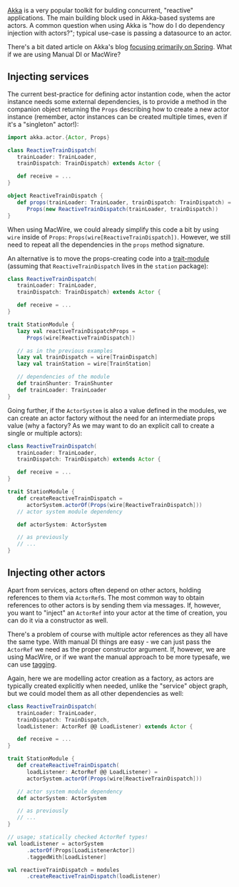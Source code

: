 
[Akka](http://akka.io) is a very popular toolkit for bulding concurrent, "reactive" applications. The main building block used in Akka-based systems are actors. A common question when using Akka is "how do I do dependency injection with actors?"; typical use-case is passing a datasource to an actor.

There's a bit dated article on Akka's blog [focusing primarily on Spring](http://letitcrash.com/post/55958814293/akka-dependency-injection). What if we are using Manual DI or MacWire?

## Injecting services

The current best-practice for defining actor instantion code, when the actor instance needs some external dependencies, is to provide a method in the companion object returning the `Props` describing how to create a new actor instance (remember, actor instances can be created multiple times, even if it's a "singleton" actor!):

````scala
import akka.actor.{Actor, Props}

class ReactiveTrainDispatch(
   trainLoader: TrainLoader, 
   trainDispatch: TrainDispatch) extends Actor {

   def receive = ...
}

object ReactiveTrainDispatch {
   def props(trainLoader: TrainLoader, trainDispatch: TrainDispatch) = 
      Props(new ReactiveTrainDispatch(trainLoader, trainDispatch))
}
````

When using MacWire, we could already simplify this code a bit by using `wire` inside of `Props`: `Props(wire[ReactiveTrainDispatch])`. However, we still need to repeat all the dependencies in the `props` method signature.

An alternative is to move the props-creating code into a [trait-module](#modules) (assuming that `ReactiveTrainDispatch` lives in the `station` package):

````scala
class ReactiveTrainDispatch(
   trainLoader: TrainLoader, 
   trainDispatch: TrainDispatch) extends Actor {

   def receive = ...
}

trait StationModule {
   lazy val reactiveTrainDispatchProps = 
      Props(wire[ReactiveTrainDispatch]) 

   // as in the previous examples
   lazy val trainDispatch = wire[TrainDispatch]
   lazy val trainStation = wire[TrainStation]

   // dependencies of the module
   def trainShunter: TrainShunter 
   def trainLoader: TrainLoader
}
````

Going further, if the `ActorSystem` is also a value defined in the modules, we can create an actor factory without the need for an intermediate props value (why a factory? As we may want to do an explicit call to create a single or multiple actors):

````scala
class ReactiveTrainDispatch(
   trainLoader: TrainLoader, 
   trainDispatch: TrainDispatch) extends Actor {

   def receive = ...
}

trait StationModule {
   def createReactiveTrainDispatch = 
      actorSystem.actorOf(Props(wire[ReactiveTrainDispatch])) 
   // actor system module dependency

   def actorSystem: ActorSystem

   // as previously
   // ...
}
````

## Injecting other actors 

Apart from services, actors often depend on other actors, holding references to them via `ActorRef`s. The most common way to obtain references to other actors is by sending them via messages. If, however, you want to "inject" an `ActorRef` into your actor at the time of creation, you can do it via a constructor as well.

There's a problem of course with multiple actor references as they all have the same type. With manual DI things are easy - we can just pass the `ActorRef` we need as the proper constructor argument. If, however, we are using MacWire, or if we want the manual approach to be more typesafe, we can use [tagging](#multipleinst).

Again, here we are modelling actor creation as a factory, as actors are typically created explicitly when needed, unlike the "service" object graph, but we could model them as all other dependencies as well:

````scala
class ReactiveTrainDispatch(
   trainLoader: TrainLoader, 
   trainDispatch: TrainDispatch,
   loadListener: ActorRef @@ LoadListener) extends Actor {

   def receive = ...
}

trait StationModule {
   def createReactiveTrainDispatch(
      loadListener: ActorRef @@ LoadListener) = 
      actorSystem.actorOf(Props(wire[ReactiveTrainDispatch])) 

   // actor system module dependency
   def actorSystem: ActorSystem

   // as previously
   // ...
}

// usage; statically checked ActorRef types!
val loadListener = actorSystem
      .actorOf(Props[LoadListenerActor])
      .taggedWith[LoadListener]

val reactiveTrainDispatch = modules
      .createReactiveTrainDispatch(loadListener)
````
